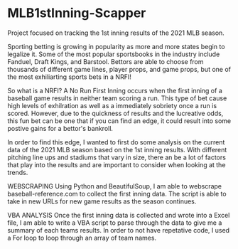 # MLB1stInning-Scapper

Project focused on tracking the 1st inning results of the 2021 MLB season. 

Sporting betting is growing in popularity as more and more states begin to legalize it. Some of the most popular sportsbooks in the industry include Fanduel, Draft Kings, and Barstool. Bettors are able to choose from thousands of different game lines, player props, and game props, but one of the most exhiliarting sports bets in a NRFI!

So what is a NRFI? A No Run First Inning occurs when the first inning of a baseball game results in neither team scoring a run. This type of bet cause high levels of exhilration as well as a immediately sobriety once a run is scored. However, due to the quickness of results and the lucreative odds, this fun bet can be one that if you can find an edge, it could result into some postive gains for a bettor's bankroll.

In order to find this edge, I wanted to first do some analysis on the current data of the 2021 MLB season based on the 1st inning results. With different pitching line ups and stadiums that vary in size, there an be a lot of factors that play into the results and are important to consider when looking at the trends. 

WEBSCRAPING
Using Python and BeautifulSoup, I am able to webscrape baseball-reference.com to collect the first inning data. The script is able to take in new URLs for new game results as the season continues.

VBA ANALYSIS
Once the first inning data is collected and wrote into a Excel file, I am able to write a VBA script to parse through the data to give me a summary of each teams results. In order to not have repetative code, I used a For loop to loop through an array of team names. 
